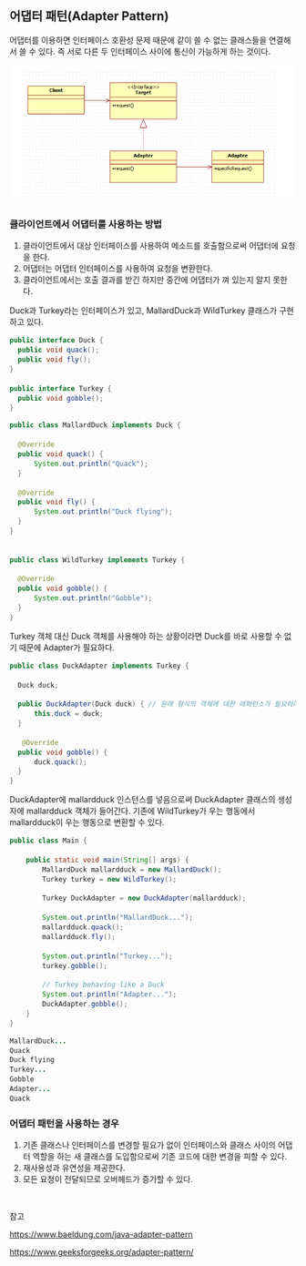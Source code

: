 ## 어댑터 패턴(Adapter Pattern)

어댑터를 이용하면 인터페이스 호환성 문제 때문에 같이 쓸 수 없는 클래스들을 연결해서 쓸 수 있다. 즉 서로 다른 두 인터페이스 사이에 통신이 가능하게 하는 것이다.

![img](https://github.com/dilmah0203/TIL/blob/main/Image/Adapter.png)

### 클라이언트에서 어댑터를 사용하는 방법

1. 클라이언트에서 대상 인터페이스를 사용하여 메소드를 호출함으로써 어댑터에 요청을 한다.
2. 어댑터는 어댑터 인터페이스를 사용하여 요청을 변환한다.
3. 클라이언트에서는 호출 결과를 받긴 하지만 중간에 어댑터가 껴 있는지 알지 못한다.

Duck과 Turkey라는 인터페이스가 있고, MallardDuck과 WildTurkey 클래스가 구현하고 있다.

```java
public interface Duck {
  public void quack();
  public void fly();
}

public interface Turkey {
  public void gobble();
}
```

```java
public class MallardDuck implements Duck {

  @Override
  public void quack() {
      System.out.println("Quack");
  }
	
  @Override
  public void fly() {
      System.out.println("Duck flying");
  }
}


public class WildTurkey implements Turkey {

  @Override
  public void gobble() {
      System.out.println("Gobble");
  }
}
```

Turkey 객체 대신 Duck 객체를 사용해야 하는 상황이라면 Duck를 바로 사용할 수 없기 때문에 Adapter가 필요하다.

```java
public class DuckAdapter implements Turkey {

  Duck duck;

  public DuckAdapter(Duck duck) { // 원래 형식의 객체에 대한 레퍼런스가 필요하다. 생성자의 매개변수로 객체에 대한 레퍼런스를 받아온다.
      this.duck = duck;
  }

   @Override
  public void gobble() {
      duck.quack();
  }
}
```

DuckAdapter에 mallardduck 인스턴스를 넣음으로써 DuckAdapter 클래스의 생성자에 mallardduck 객체가 들어간다.
기존에 WildTurkey가 우는 행동에서 mallardduck이 우는 행동으로 변환할 수 있다.

```java
public class Main {

    public static void main(String[] args) {
        MallardDuck mallardduck = new MallardDuck();
        Turkey turkey = new WildTurkey();

        Turkey DuckAdapter = new DuckAdapter(mallardduck);

        System.out.println("MallardDuck...");
        mallardduck.quack();
        mallardduck.fly();

        System.out.println("Turkey...");
        turkey.gobble();

        // Turkey behaving like a Duck
        System.out.println("Adapter...");
        DuckAdapter.gobble();
    }
}
```

```java
MallardDuck...
Quack
Duck flying
Turkey...
Gobble
Adapter...
Quack
```

### 어댑터 패턴을 사용하는 경우

1. 기존 클래스나 인터페이스를 변경할 필요가 없이 인터페이스와 클래스 사이의 어댑터 역할을 하는 새 클래스를 도입함으로써 기존 코드에 대한 변경을 피할 수 있다. 
2. 재사용성과 유연성을 제공한다.
3. 모든 요청이 전달되므로 오버헤드가 증가할 수 있다.

<br>

참고

https://www.baeldung.com/java-adapter-pattern

https://www.geeksforgeeks.org/adapter-pattern/

